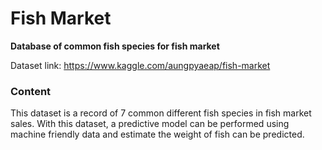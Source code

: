 # Fish Market

**Database of common fish species for fish market**

Dataset link: https://www.kaggle.com/aungpyaeap/fish-market

### Content

This dataset is a record of 7 common different fish species in fish market sales.
With this dataset, a predictive model can be performed using machine friendly data and estimate the weight of fish can be predicted.
